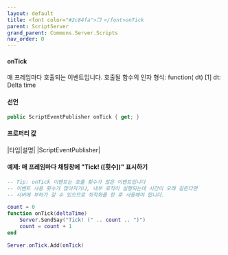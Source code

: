 ```yaml
---
layout: default
title: <font color="#2c84fa">❒ </font>onTick
parent: ScriptServer
grand_parent: Commons.Server.Scripts
nav_order: 0
---
```


<!-- 아래로 편집 -->



#### onTick
매 프레임마다 호출되는 이벤트입니다. 호출될 함수의 인자 형식: function( dt)
[1] dt: Delta time

#### 선언
```cs
public ScriptEventPublisher onTick { get; }
```

#### 프로퍼티 값

|타입|설명|
|ScriptEventPublisher|

#### 예제: 매 프레임마다 채팅창에 "Tick! ([횟수])" 표시하기
```lua
-- Tip: onTick 이벤트는 호출 횟수가 많은 이벤트입니다
-- 이벤트 사용 횟수가 많아지거나, 내부 로직이 실행되는데 시간이 오래 걸린다면
-- 서버에 부하가 갈 수 있으므로 최적화를 한 후 사용해야 합니다.

count = 0
function onTick(deltaTime)
    Server.SendSay("Tick! (" .. count .. ")")
    count = count + 1
end

Server.onTick.Add(onTick)
```